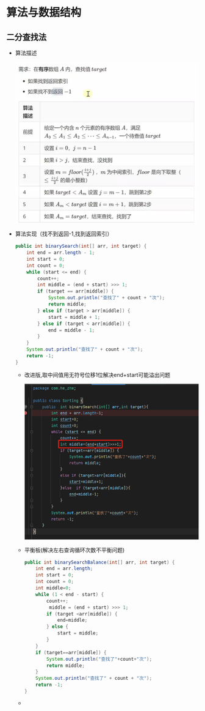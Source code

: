 # 算法与数据结构

## 二分查找法

- 算法描述

  ![image-20231102164120165](images\image-20231102164120165.png)

- 算法实现（找不到返回-1,找到返回索引）

  ```java
  public int binarySearch(int[] arr, int target) {
      int end = arr.length - 1;
      int start = 0;
      int count = 0;
      while (start <= end) {
          count++;
          int middle = (end + start) >>> 1;
          if (target == arr[middle]) {
              System.out.println("查找了" + count + "次");
              return middle;
          } else if (target > arr[middle]) {
              start = middle + 1;
          } else if (target < arr[middle]) {
              end = middle - 1;
          }
      }
      System.out.println("查找了" + count + "次");
      return -1;
  }
  ```
  
  - 改进版,取中间值用无符号位移1位解决end+start可能溢出问题
  
    ![image-20231103090908003](images\image-20231103090908003.png)
  
  - 平衡板(解决左右查询循环次数不平衡问题)
  
    ```java
    public int binarySearchBalance(int[] arr, int target) {
        int end = arr.length;
        int start = 0;
        int count = 0;
        int middle=0;
        while (1 < end - start) {
            count++;
             middle = (end + start) >>> 1;
            if (target <arr[middle]) {
                end=middle;
            } else {
                start = middle;
            }
        }
        if (target==arr[middle]) {
            System.out.println("查找了"+count+"次");
            return middle;
        }
        System.out.println("查找了" + count + "次");
        return -1;
    }
    ```
  
    
  
  - 